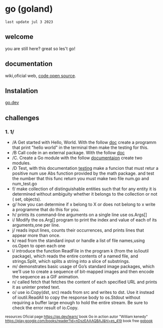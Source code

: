 # go (goland) 
`last update jul 3 2023`
## welcome
you are still here? great so les't go!

## documentation
wiki,oficial web, <a href="https://cs.opensource.google/go/go">code open source</a>.
## Instalation 
<a href="https://go.dev/dl/">go.dev</a>
## challenges
### 1. 1/
   - /A  Get started with Hello, World. With the follow <a href="https://go.dev/doc/tutorial/getting-started#code">doc</a> create a programm that print "hello world" in the terminal then make the testing for this.
   - /B  Call code in an external package. With the follow <a href="https://go.dev/doc/tutorial/getting-started#code">doc</a>
   - /C. Create a Go module with the follow <a href="https://go.dev/doc/tutorial/create-module">documentaion</a> create two modules.
   - /D Test, with this documentation <a href="https://pkg.go.dev/testing#hdr-Examples">testing</a> make a funcion that must retur a positive num use Abs function provided by the math package. and test the number that this func return you must make two file num.go and num_test.go
   - f/ make collection of distinguishable entities such that for any entity it is determined without ambiguity whether it belongs to the collection or not ( set, objects).
   - g/ how you can determine if x belong to X or does not belong to x write a programme that do this for you.
   - h/ prints its command-line arguments on a single line use os.Args[]
   - i/ Modify the os.Arg[] program to print the index and value of each of its arguments,one per line.
   - j/ reads input lines, counts their occurrences, and prints lines that appear more than once.
   - k/ read from the standard input or handle a list of file names,using os.Open to open each one
   - l/ introduce the function ReadFile in the program k (from the io/ioutil package), which reads the entire contents of a named file, and strings.Split, which splits a string into a slice of substrings.
   - m/ demonstrates basic usage of Go’s standard image packages, which we’ll use to create a sequence of bit-mapped images and then encode the sequence as a GIF animation.
   - n/ called fetch that fetches the content of each specified URL and prints it as uninter preted text.
   - o/ use io.Copy(dst, src) reads from src and writes to dst. Use it instead of ioutil.ReadAll to copy the response body to os.Stdout without requiring a buffer large enough to hold the entire stream. Be sure to check the error result of io.Copy.

<sub> resources
Oficial page
 https://go.dev/learn/
book 
Go in action autor "William kenedy"
https://play.google.com/books/reader?id=nDszEAAAQBAJ&hl=es_419
book free
<a href="./bookFree/gobook.png">gobook</a>
</sub>
